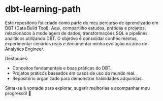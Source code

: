 # dbt-learning-path
Este repositório foi criado como parte do meu percurso de aprendizado em DBT (Data Build Tool). Aqui, compartilho estudos, práticas e projetos relacionados à modelagem de dados, transformações SQL e pipelines analíticos utilizando DBT. O objetivo é consolidar conhecimentos, experimentar cenários reais e documentar minha evolução na área de Analytics Engineer.

Destaques:

* Conceitos fundamentais e boas práticas do DBT.
* Projetos práticos baseados em casos de uso do mundo real.
* Repositório organizado para demonstrar habilidades adquiridas.

Sinta-se à vontade para explorar, sugerir melhorias e acompanhar meu progresso! 🚀
